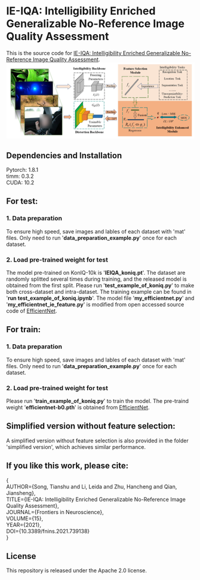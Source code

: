 # IE-IQA: Intelligibility Enriched Generalizable No-Reference Image Quality Assessment
This is the source code for [IE-IQA: Intelligibility Enriched Generalizable No-Reference Image Quality Assessment](https://www.frontiersin.org/articles/10.3389/fnins.2021.739138/full).![IE-IQA Framework](https://github.com/esnthere/IE-IQA/blob/main/framework.png)

## Dependencies and Installation
Pytorch: 1.8.1  
timm: 0.3.2  
CUDA: 10.2  

## For test:
### 1. Data preparation  
   To ensure high speed, save images and lables of each dataset with 'mat' files. Only need to run '**data_preparation_example.py**' once for each dataset.
   
### 2. Load pre-trained weight for test  
   The model pre-trained on KonIQ-10k is '**IEIQA_koniq.pt**'. The dataset are randomly splitted several times during training, and the released model is obtained from the first split. Please run '**test_example_of_koniq.py**' to make both cross-dataset and intra-dataset. The training example can be found in '**run test_example_of_koniq.ipynb**'. The model file '**my_efficientnet.py**' and '**my_efficientnet_ie_feature.py**' is modified from open accessed source code of [EfficientNet](https://github.com/lukemelas/EfficientNet-PyTorch/tree/master/efficientnet_pytorch). 
   
   
## For train:  
### 1. Data preparation  
   To ensure high speed, save images and lables of each dataset with 'mat' files. Only need to run '**data_preparation_example.py**' once for each dataset.
   
### 2. Load pre-trained weight for test  
   Please run '**train_example_of_koniq.py**' to train the model. The pre-traind weight '**efficientnet-b0.pth**' is obtained from [EfficientNet](https://github.com/lukemelas/EfficientNet-PyTorch/tree/master/efficientnet_pytorch). 
   
## Simplified version without feature selection:
   A simplified version without feature selection is also provided in the folder 'simplified version', which achieves similar performance. 

## If you like this work, please cite:

{   
      AUTHOR={Song, Tianshu and Li, Leida and Zhu, Hancheng and Qian, Jiansheng},  
      TITLE={IE-IQA: Intelligibility Enriched Generalizable No-Reference Image Quality Assessment},     
      JOURNAL={Frontiers in Neuroscience},     
      VOLUME={15},         
      YEAR={2021},      
      DOI={10.3389/fnins.2021.739138}  
}
  
## License
This repository is released under the Apache 2.0 license.  

